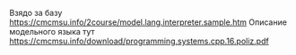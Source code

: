 Взядо за базу https://cmcmsu.info/2course/model.lang.interpreter.sample.htm
Описание модельного языка тут https://cmcmsu.info/download/programming.systems.cpp.16.poliz.pdf
